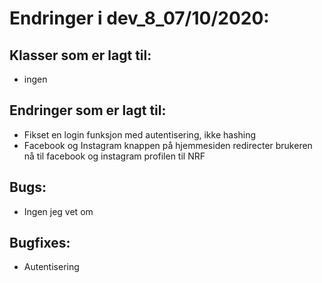 # Endringer i dev_8_07/10/2020:

## Klasser som er lagt til:
- ingen

## Endringer som er lagt til:
- Fikset en login funksjon med autentisering, ikke hashing
- Facebook og Instagram knappen på hjemmesiden redirecter brukeren nå til facebook og instagram profilen til NRF

## Bugs:
- Ingen jeg vet om


## Bugfixes:
- Autentisering



